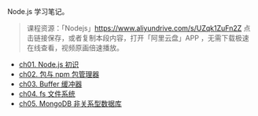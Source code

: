 Node.js 学习笔记。
> 课程资源：「Nodejs」https://www.aliyundrive.com/s/UZqk1ZuFn2Z 点击链接保存，或者复制本段内容，打开「阿里云盘」APP ，无需下载极速在线查看，视频原画倍速播放。
- [ch01. Node.js 初识](Node.js/ch01)
- [ch02. 包与 npm 包管理器](Node.js/ch02)
- [ch03. Buffer 缓冲器](Node.js/ch03)
- [ch04. fs 文件系统](Node.js/ch04)
- [ch05. MongoDB 非关系型数据库](Node.js/ch05)
